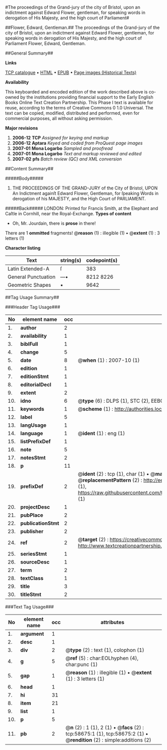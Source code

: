 #The proceedings of the Grand-jury of the city of Bristol, upon an indictment against Edward Flower, gentleman, for speaking words in derogation of His Majesty, and the high court of Parliament#

##Flower, Edward, Gentleman.##
The proceedings of the Grand-jury of the city of Bristol, upon an indictment against Edward Flower, gentleman, for speaking words in derogation of His Majesty, and the high court of Parliament
Flower, Edward, Gentleman.

##General Summary##

**Links**

[TCP catalogue](http://www.ota.ox.ac.uk/tcp/)  • 
[HTML](http://tei.it.ox.ac.uk/tcp/Texts-HTML/free/A55/A55954.html)  • 
[EPUB](http://tei.it.ox.ac.uk/tcp/Texts-EPUB/free/A55/A55954.epub) • 
[Page images (Historical Texts)](https://data.historicaltexts.jisc.ac.uk/view?pubId=eebo-12280166e&pageId=eebo-12280166e-58675-1)

**Availability**

This keyboarded and encoded edition of the
	       work described above is co-owned by the institutions
	       providing financial support to the Early English Books
	       Online Text Creation Partnership. This Phase I text is
	       available for reuse, according to the terms of Creative
	       Commons 0 1.0 Universal. The text can be copied,
	       modified, distributed and performed, even for
	       commercial purposes, all without asking permission.

**Major revisions**

1. __2006-12__ __TCP__ *Assigned for keying and markup*
1. __2006-12__ __Aptara__ *Keyed and coded from ProQuest page images*
1. __2007-01__ __Mona Logarbo__ *Sampled and proofread*
1. __2007-01__ __Mona Logarbo__ *Text and markup reviewed and edited*
1. __2007-02__ __pfs__ *Batch review (QC) and XML conversion*

##Content Summary##

#####Body#####

1. THE
PROCEEDINGS
OF THE
GRAND-JURY of the City of Bristol,
UPON
An Indictment againſt Edward Flower, Gentleman, for
ſpeaking Words in derogation of his MAJESTY, and the High
Court of PARLIAMENT.

#####Back#####
LONDON:
Printed for Francis Smith, at the Elephant and Caſtle in Cornhill,
near the Royal-Exchange. 
**Types of content**

  * Oh, Mr. Jourdain, there is **prose** in there!

There are 1 **ommitted** fragments! 
 @__reason__ (1) : illegible (1)  •  @__extent__ (1) : 3 letters (1)

**Character listing**


|Text|string(s)|codepoint(s)|
|---|---|---|
|Latin Extended-A|ſ|383|
|General Punctuation|—•|8212 8226|
|Geometric Shapes|▪|9642|

##Tag Usage Summary##

###Header Tag Usage###

|No|element name|occ|attributes|
|---|---|---|---|
|1.|__author__|2||
|2.|__availability__|1||
|3.|__biblFull__|1||
|4.|__change__|5||
|5.|__date__|8| @__when__ (1) : 2007-10 (1)|
|6.|__edition__|1||
|7.|__editionStmt__|1||
|8.|__editorialDecl__|1||
|9.|__extent__|2||
|10.|__idno__|6| @__type__ (6) : DLPS (1), STC (2), EEBO-CITATION (1), OCLC (1), VID (1)|
|11.|__keywords__|1| @__scheme__ (1) : http://authorities.loc.gov/ (1)|
|12.|__label__|5||
|13.|__langUsage__|1||
|14.|__language__|1| @__ident__ (1) : eng (1)|
|15.|__listPrefixDef__|1||
|16.|__note__|5||
|17.|__notesStmt__|2||
|18.|__p__|11||
|19.|__prefixDef__|2| @__ident__ (2) : tcp (1), char (1)  •  @__matchPattern__ (2) : ([0-9\-]+):([0-9IVX]+) (1), (.+) (1)  •  @__replacementPattern__ (2) : http://eebo.chadwyck.com/downloadtiff?vid=$1&page=$2 (1), https://raw.githubusercontent.com/textcreationpartnership/Texts/master/tcpchars.xml#$1 (1)|
|20.|__projectDesc__|1||
|21.|__pubPlace__|2||
|22.|__publicationStmt__|2||
|23.|__publisher__|2||
|24.|__ref__|2| @__target__ (2) : https://creativecommons.org/publicdomain/zero/1.0/ (1), http://www.textcreationpartnership.org/docs/. (1)|
|25.|__seriesStmt__|1||
|26.|__sourceDesc__|1||
|27.|__term__|2||
|28.|__textClass__|1||
|29.|__title__|3||
|30.|__titleStmt__|2||


###Text Tag Usage###

|No|element name|occ|attributes|
|---|---|---|---|
|1.|__argument__|1||
|2.|__desc__|1||
|3.|__div__|2| @__type__ (2) : text (1), colophon (1)|
|4.|__g__|5| @__ref__ (5) : char:EOLhyphen (4), char:punc (1)|
|5.|__gap__|1| @__reason__ (1) : illegible (1)  •  @__extent__ (1) : 3 letters (1)|
|6.|__head__|1||
|7.|__hi__|31||
|8.|__item__|21||
|9.|__list__|1||
|10.|__p__|5||
|11.|__pb__|2| @__n__ (2) : 1 (1), 2 (1)  •  @__facs__ (2) : tcp:58675:1 (1), tcp:58675:2 (1)  •  @__rendition__ (2) : simple:additions (2)|
